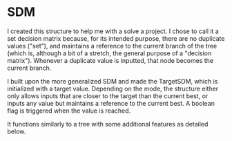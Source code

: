 # SDM

I created this structure to help me with a solve a project. I chose to call it a set decision matrix because, for its intended purpose, there are no duplicate values ("set"), and maintains a reference to the current branch of the tree (which is, although a bit of a stretch, the general purpose of a "decision matrix"). Whenever a duplicate value is inputted, that node becomes the current branch.

I built upon the more generalized SDM and made the TargetSDM, which is initialized with a target value. Depending on the mode, the structure either only allows inputs that are closer to the target than the current best, or inputs any value but maintains a reference to the current best. A boolean flag is triggered when the value is reached. 

It functions similarly to a tree with some additional features as detailed below.

